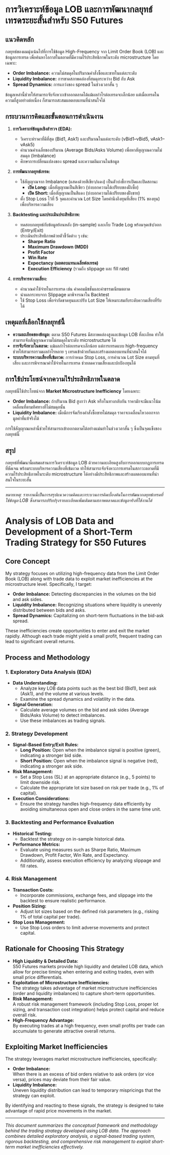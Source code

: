# การวิเคราะห์ข้อมูล LOB และการพัฒนากลยุทธ์เทรดระยะสั้นสำหรับ S50 Futures

## แนวคิดหลัก
กลยุทธ์ของผมมุ่งเน้นไปที่การใช้ข้อมูล High-Frequency จาก Limit Order Book (LOB) และข้อมูลการเทรด เพื่อค้นหาโอกาสในตลาดที่มีความไร้ประสิทธิภาพในระดับ microstructure โดยเฉพาะ:
- **Order Imbalance:** ความไม่สมดุลในปริมาณคำสั่งซื้อและขายในแต่ละระดับ
- **Liquidity Imbalance:** การขาดสภาพคล่องที่สมดุลระหว่าง Bid กับ Ask
- **Spread Dynamics:** การแกว่งของ spread ในช่วงเวลาสั้น ๆ

ข้อมูลเหล่านี้ช่วยให้สามารถจับจังหวะเข้าออกตลาดได้แม้ผลกำไรต่อเทรดจะเล็กน้อย แต่เมื่อเทรดในความถี่สูงอย่างต่อเนื่อง ก็สามารถสะสมผลตอบแทนที่น่าสนใจได้

## กระบวนการคิดและขั้นตอนการดำเนินงาน

1. **การวิเคราะห์ข้อมูลเชิงสำรวจ (EDA):**
   - วิเคราะห์ราคาที่ดีที่สุด (Bid1, Ask1) และปริมาณในแต่ละระดับ (vBid1–vBid5, vAsk1–vAsk5)
   - คำนวณค่าเฉลี่ยของปริมาณ (Average Bids/Asks Volume) เพื่อหาสัญญาณความไม่สมดุล (Imbalance)
   - ศึกษาการเปลี่ยนแปลงของ spread และความผันผวนในข้อมูล

2. **การพัฒนากลยุทธ์เทรด:**
   - ใช้สัญญาณจาก Imbalance (แสดงด้วยสีเขียว/แดง) เป็นตัวบ่งชี้การเปิดและปิดสถานะ
     - **เปิด Long:** เมื่อสัญญาณเป็นสีเขียว (บ่งบอกความได้เปรียบของฝั่งซื้อ)
     - **เปิด Short:** เมื่อสัญญาณเป็นสีแดง (บ่งบอกความได้เปรียบของฝั่งขาย)
   - ตั้ง Stop Loss ไว้ที่ 5 จุดและคำนวณ Lot Size โดยคำนึงถึงทุนที่เสี่ยง (1% ของทุน) เพื่อบริหารความเสี่ยง

3. **Backtesting และประเมินประสิทธิภาพ:**
   - ทดสอบกลยุทธ์กับข้อมูลย้อนหลัง (in-sample) และเก็บ Trade Log พร้อมจุดเข้า/ออก (Entry/Exit)
   - ประเมินประสิทธิภาพด้วยตัวชี้วัดต่าง ๆ เช่น:
     - **Sharpe Ratio**
     - **Maximum Drawdown (MDD)**
     - **Profit Factor**
     - **Win Rate**
     - **Expectancy (ผลตอบแทนเฉลี่ยต่อเทรด)**
     - **Execution Efficiency** (รวมถึง slippage และ fill rate)

4. **การบริหารความเสี่ยง:**
   - คำนวณค่าใช้จ่ายในการเทรด เช่น ค่าคอมมิชชั่นและค่าธรรมเนียมตลาด
   - นำผลกระทบจาก Slippage มาพิจารณาใน Backtest
   - ใช้ Stop Loss เพื่อจำกัดขาดทุนและปรับ Lot Size ให้เหมาะสมกับระดับความเสี่ยงที่รับได้

## เหตุผลที่เลือกใช้กลยุทธ์นี้
- **ความละเอียดของข้อมูล:** ตลาด S50 Futures มีสภาพคล่องสูงและข้อมูล LOB ที่ละเอียด ทำให้สามารถจับสัญญาณความไม่สมดุลในระดับ microstructure ได้
- **การจับจังหวะในตลาด:** แม้ผลกำไรต่อเทรดจะเล็กน้อย แต่การเทรดแบบ high-frequency ช่วยให้สามารถรวมผลกำไรหลาย ๆ เทรดเข้าด้วยกันและสร้างผลตอบแทนที่น่าสนใจได้
- **ระบบบริหารความเสี่ยงที่เข้มงวด:** การกำหนด Stop Loss, การคำนวณ Lot Size ตามทุนที่เสี่ยง และการพิจารณาค่าใช้จ่ายในการเทรด ช่วยลดความเสี่ยงและปกป้องทุนได้

## การใช้ประโยชน์จากความไร้ประสิทธิภาพในตลาด
กลยุทธ์นี้ใช้ประโยชน์จาก **Market Microstructure Inefficiency** โดยเฉพาะ:
- **Order Imbalance:** ถ้าปริมาณ Bid สูงกว่า Ask หรือในทางกลับกัน ราคามักจะมีแนวโน้มเคลื่อนที่ตามทิศทางที่ไม่สมดุลนั้น
- **Liquidity Imbalance:** เมื่อมีการจัดเรียงคำสั่งซื้อขายไม่สมดุล ราคาจะเคลื่อนไหวออกจากมูลค่าที่แท้จริงได้

การใช้สัญญาณเหล่านี้ช่วยให้สามารถเข้าออกตลาดได้อย่างแม่นยำในช่วงเวลาสั้น ๆ ซึ่งเป็นจุดแข็งของกลยุทธ์นี้

## สรุป
กลยุทธ์ที่พัฒนานี้ผสมผสานการวิเคราะห์ข้อมูล LOB ด้วยความละเอียดสูงกับการออกแบบกฎการเทรดที่ชัดเจน พร้อมระบบบริหารความเสี่ยงที่เข้มงวด ทำให้สามารถจับจังหวะการเทรดในสภาวะตลาดที่มีความไร้ประสิทธิภาพในระดับ microstructure ได้อย่างมีประสิทธิภาพและสร้างผลตอบแทนที่น่าสนใจในระยะสั้น

---

*หมายเหตุ: รายงานนี้เป็นการสรุปแนวความคิดและกระบวนการคิดเบื้องต้นในการพัฒนากลยุทธ์เทรดที่ใช้ข้อมูล LOB ซึ่งสามารถปรับปรุงรายละเอียดเพิ่มเติมตามสภาพตลาดและข้อมูลจริงที่ใช้งานได้*






# Analysis of LOB Data and Development of a Short-Term Trading Strategy for S50 Futures

## Core Concept
My strategy focuses on utilizing high-frequency data from the Limit Order Book (LOB) along with trade data to exploit market inefficiencies at the microstructure level. Specifically, I target:

- **Order Imbalance:** Detecting discrepancies in the volumes on the bid and ask sides.
- **Liquidity Imbalance:** Recognizing situations where liquidity is unevenly distributed between bids and asks.
- **Spread Dynamics:** Capitalizing on short-term fluctuations in the bid-ask spread.

These inefficiencies create opportunities to enter and exit the market rapidly. Although each trade might yield a small profit, frequent trading can lead to significant overall returns.

## Process and Methodology

### 1. Exploratory Data Analysis (EDA)
- **Data Understanding:**  
  - Analyze key LOB data points such as the best bid (Bid1), best ask (Ask1), and the volume at various levels.
  - Examine the spread dynamics and volatility in the data.
- **Signal Generation:**  
  - Calculate average volumes on the bid and ask sides (Average Bids/Asks Volume) to detect imbalances.
  - Use these imbalances as trading signals.

### 2. Strategy Development
- **Signal-Based Entry/Exit Rules:**  
  - **Long Position:** Open when the imbalance signal is positive (green), indicating a stronger bid side.
  - **Short Position:** Open when the imbalance signal is negative (red), indicating a stronger ask side.
- **Risk Management:**  
  - Set a Stop Loss (SL) at an appropriate distance (e.g., 5 points) to limit downside risk.
  - Calculate the appropriate lot size based on risk per trade (e.g., 1% of capital).
- **Execution Considerations:**  
  - Ensure the strategy handles high-frequency data efficiently by avoiding simultaneous open and close orders in the same time unit.

### 3. Backtesting and Performance Evaluation
- **Historical Testing:**  
  - Backtest the strategy on in-sample historical data.
- **Performance Metrics:**  
  - Evaluate using measures such as Sharpe Ratio, Maximum Drawdown, Profit Factor, Win Rate, and Expectancy.
  - Additionally, assess execution efficiency by analyzing slippage and fill rates.

### 4. Risk Management
- **Transaction Costs:**  
  - Incorporate commissions, exchange fees, and slippage into the backtest to ensure realistic performance.
- **Position Sizing:**  
  - Adjust lot sizes based on the defined risk parameters (e.g., risking 1% of total capital per trade).
- **Stop Loss Management:**  
  - Use Stop Loss orders to limit adverse movements and protect capital.

## Rationale for Choosing This Strategy
- **High Liquidity & Detailed Data:**  
  S50 Futures markets provide high liquidity and detailed LOB data, which allow for precise timing when entering and exiting trades, even with small price differentials.
- **Exploitation of Microstructure Inefficiencies:**  
  The strategy takes advantage of market microstructure inefficiencies (order and liquidity imbalances) to capture short-term opportunities.
- **Risk Management:**  
  A robust risk management framework (including Stop Loss, proper lot sizing, and transaction cost integration) helps protect capital and reduce overall risk.
- **High-Frequency Advantage:**  
  By executing trades at a high frequency, even small profits per trade can accumulate to generate attractive overall returns.

## Exploiting Market Inefficiencies
The strategy leverages market microstructure inefficiencies, specifically:
- **Order Imbalance:**  
  When there is an excess of bid orders relative to ask orders (or vice versa), prices may deviate from their fair value.
- **Liquidity Imbalance:**  
  Uneven liquidity distribution can lead to temporary mispricings that the strategy can exploit.

By identifying and reacting to these signals, the strategy is designed to take advantage of rapid price movements in the market.

---

*This document summarizes the conceptual framework and methodology behind the trading strategy developed using LOB data. The approach combines detailed exploratory analysis, a signal-based trading system, rigorous backtesting, and comprehensive risk management to exploit short-term market inefficiencies effectively.*

